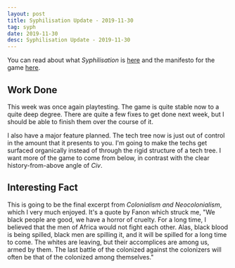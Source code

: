 ```yaml
---
layout: post
title: Syphilisation Update - 2019-11-30
tag: syph
date: 2019-11-30
desc: Syphilisation Update - 2019-11-30
---
```



You can read about what *Syphilisation* is [here](/blog/syph/announce) and the manifesto for the game [here](/blog/syph/manifesto).

## Work Done

This week was once again playtesting. The game is quite stable now to a quite deep degree. There are quite a few fixes to get done next week, but I should be able to finish them over the course of it.


I also have a major feature planned. The tech tree now is just out of control in the amount that it presents to you. I'm going to make the techs get surfaced organically instead of through the rigid structure of a tech tree. I want more of the game to come from below, in contrast with the clear history-from-above angle of *Civ*.

## Interesting Fact

This is going to be the final excerpt from *Colonialism and Neocolonialism*, which I very much enjoyed. It's a quote by Fanon which struck me, "We black people are good, we have a horror of cruelty. For a long time, I believed that the men of Africa would not fight each other. Alas, black blood is being spilled, black men are spilling it, and it will be spilled for a long time to come. The whites are leaving, but their accomplices are among us, armed by them. The last battle of the colonized against the colonizers will often be that of the colonized among themselves."

